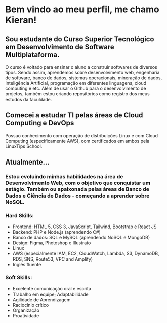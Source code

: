 # Bem vindo ao meu perfil, me chamo Kieran!
## Sou estudante do Curso Superior Tecnológico em Desenvolvimento de Software Multiplataforma.
O curso é voltado para ensinar o aluno a construir softwares de diversos tipos. Sendo assim, aprendemos sobre desenvolvimento web, engenharia de software, banco de dados, sistemas operacionais, mineração de dados, Inteligência Artificial, programação em diferentes linguagens, cloud computing e etc.
Além de usar o Github para o desenvolvimento de projetos, também estou criando repositórios como registro dos meus estudos da faculdade.

## Comecei a estudar TI pelas áreas de Cloud Computing e DevOps
Possuo conhecimento com operação de distribuições Linux e com Cloud Computing (especificamente AWS), com certificados em ambos pela LinuxTips School. 

## Atualmente...
### Estou evoluindo minhas habilidades na área de Desenvolvimento Web, com o objetivo que conquistar um estágio. Também ou apaixonada pelas áreas de Banco de Dados e Ciência de Dados - começando a aprender sobre NoSQL.

### Hard Skills:
* Frontend: HTML 5, CSS 3, JavaScript, Tailwind, Bootstrap e React JS
* Backend: PHP e Node.js (aprendendo C#)
* Banco de dados: SQL e MySQL (aprendendo NoSQL e MongoDB)
* Design: Figma, Photoshop e Illustrato
* Linux
* AWS (especialmente IAM, EC2, CloudWatch, Lambda, S3, DynamoDB, RDS, SNS, Route53, VPC and Amplify)
* Inglês fluente

### Soft Skills:
* Excelente comunicação oral e escrita
* Trabalho em equipe; Adaptabilidade
* Agilidade de Aprendizagem
* Raciocínio crítico
* Organização
* Proatividade
